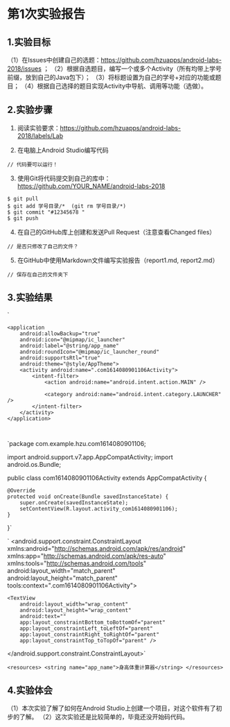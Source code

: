 # 第1次实验报告
## 1.实验目标
（1）在Issues中创建自己的选题：https://github.com/hzuapps/android-labs-2018/issues ；
（2）根据自选题目，编写一个或多个Activity（所有均带上学号前缀，放到自己的Java包下）；
（3）将标题设置为自己的学号+对应的功能或题目；
（4）根据自己选择的题目实现Activity中导航、调用等功能（选做）。
## 2.实验步骤

1. 阅读实验要求：https://github.com/hzuapps/android-labs-2018/labels/Lab   

2. 在电脑上Android Studio编写代码  

```   
// 代码要可以运行！
```   

3. 使用Git将代码提交到自己的库中：https://github.com/YOUR_NAME/android-labs-2018   
```  
$ git pull
$ git add 学号目录/*  (git rm 学号目录/*)
$ git commit "#12345678 "
$ git push
```  

4. 在自己的GitHub库上创建和发送Pull Request（注意查看Changed files）  
```  
// 是否只修改了自己的文件？
```  

5. 在GitHub中使用Markdown文件编写实验报告（report1.md, report2.md）  
```  
// 保存在自己的文件夹下
```  

## 3.实验结果     

`<?xml version="1.0" encoding="utf-8"?>
<manifest xmlns:android="http://schemas.android.com/apk/res/android"
    package="com.example.hzu.com1614080901106">

    <application
        android:allowBackup="true"
        android:icon="@mipmap/ic_launcher"
        android:label="@string/app_name"
        android:roundIcon="@mipmap/ic_launcher_round"
        android:supportsRtl="true"
        android:theme="@style/AppTheme">
        <activity android:name=".com1614080901106Activity">
            <intent-filter>
                <action android:name="android.intent.action.MAIN" />

                <category android:name="android.intent.category.LAUNCHER" />
            </intent-filter>
        </activity>
    </application>

</manifest>`
`

`package com.example.hzu.com1614080901106;

import android.support.v7.app.AppCompatActivity;
import android.os.Bundle;

public class com1614080901106Activity extends AppCompatActivity {

    @Override
    protected void onCreate(Bundle savedInstanceState) {
        super.onCreate(savedInstanceState);
        setContentView(R.layout.activity_com1614080901106);
    }
}`

`<?xml version="1.0" encoding="utf-8"?>
<android.support.constraint.ConstraintLayout xmlns:android="http://schemas.android.com/apk/res/android"
    xmlns:app="http://schemas.android.com/apk/res-auto"
    xmlns:tools="http://schemas.android.com/tools"
    android:layout_width="match_parent"
    android:layout_height="match_parent"
    tools:context=".com1614080901106Activity">

    <TextView
        android:layout_width="wrap_content"
        android:layout_height="wrap_content"
        android:text=""
        app:layout_constraintBottom_toBottomOf="parent"
        app:layout_constraintLeft_toLeftOf="parent"
        app:layout_constraintRight_toRightOf="parent"
        app:layout_constraintTop_toTopOf="parent" />

</android.support.constraint.ConstraintLayout>`

`<resources>
    <string name="app_name">身高体重计算器</string>
</resources>`
## 4.实验体会
（1）本次实验了解了如何在Android Studio上创建一个项目，对这个软件有了初步的了解。
（2）这次实验还是比较简单的，毕竟还没开始码代码。

